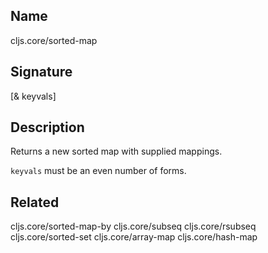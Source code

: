 ## Name
cljs.core/sorted-map

## Signature
[& keyvals]

## Description

Returns a new sorted map with supplied mappings.

`keyvals` must be an even number of forms.

## Related
cljs.core/sorted-map-by
cljs.core/subseq
cljs.core/rsubseq
cljs.core/sorted-set
cljs.core/array-map
cljs.core/hash-map
